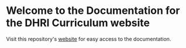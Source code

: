 # Welcome to the Documentation for the DHRI Curriculum website

Visit this repository's [website](https://kallewesterling.github.io/django-app-documentation) for easy access to the documentation.